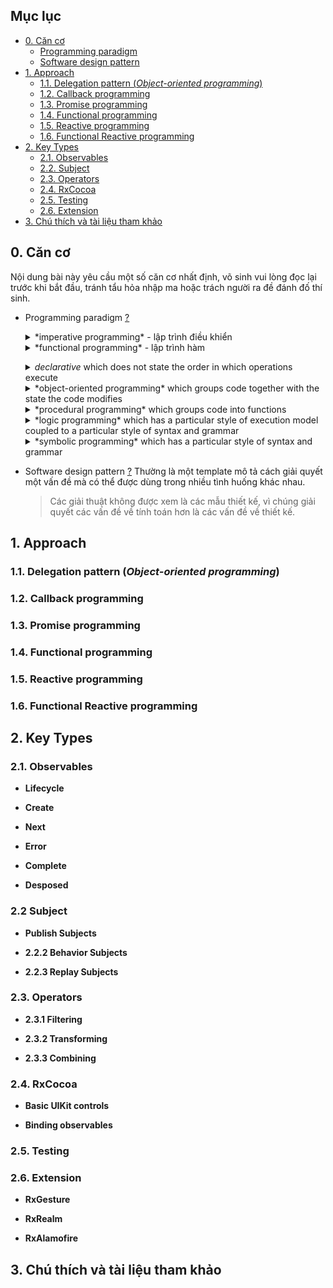 ## Mục lục

- [0. Căn cơ](#prequensites)
    * [Programming paradigm](#programming-paradigm)
    * [Software design pattern](#software-design-pattern)
- [1. Approach](#1-approach)
    * [1.1. Delegation pattern (*Object-oriented programming*)](#11-delegation-pattern)
    * [1.2. Callback programming](#12-callback-programming)
    * [1.3. Promise programming](#13-promise-programming)
    * [1.4. Functional programming](#14-functional-programming)
    * [1.5. Reactive programming](#15-reactive-programming)
    * [1.6. Functional Reactive programming](#16-reactive-functional-programming)
- [2. Key Types](#2-key-types)
    * [2.1. Observables](#21-observables)        
    * [2.2. Subject](#22-subject)        
    * [2.3. Operators](#23-operators)
    * [2.4. RxCocoa](#24-rxcocoa)
    * [2.5. Testing](#25-testing)
    * [2.6. Extension](#26-extension)
- [3. Chú thích và tài liệu tham khảo](#notes-and-references)


## 0. Căn cơ

Nội dung bài này yêu cầu một số căn cơ nhất định, võ sinh vui lòng đọc lại trước khi bắt đầu, tránh tẩu hỏa nhập ma hoặc trách người ra đề đánh đố thí sinh.

- Programming paradigm [?](https://en.wikipedia.org/wiki/Programming_paradigm)
    <details><summary>*imperative programming* - lập trình điều khiển</summary>
    Mẫu hình lập trình sử dụng câu lệnh để thay đổi trạng thái của chương trình.
    
    ```swift
    func fib(_ n: Int) -> Int {
        guard n > 1 else return n
        let a = 1
        let b = 1
        var c = 0
        for i in 1..<n {
            c = a + b
            a = b
            b = c
        }
        return c
    }
    ```
    </details>
    
    <details><summary>*functional programming* - lập trình hàm</summary>
    - Lập trình hàm nhấn mạnh việc ứng dụng hàm số / hàm dựng sẵn, trái với phong cách lập trình mệnh lệnh, nhấn mạnh vào sự thay đổi trạng thái.
    - Nguyên tắc của *functional programming*  là không thay đổi / duy trì ảnh hưởng đến trạng thái bên ngoài scope của nó (side effect).
    - *Functional programming* là một dạng của *declarative programming*.
    
    ```swift
    func fib(_ n: Int) -> Int {
        guard n > 1 else return n
        return fib(n-1) + fib(n-2)
    }
    ```
    </details>
    
    <a name="declarative-programming"></a><details><summary>*declarative* which does not state the order in which operations execute</summary>
    </details>
    
    <details><summary>*object-oriented programming* which groups code together with the state the code modifies</summary>
    </details>
    
    <details><summary>*procedural programming* which groups code into functions</summary>
    </details>
    
    <details><summary>*logic programming* which has a particular style of execution model coupled to a particular style of syntax and grammar</summary>
    </details>
    
    <details><summary>*symbolic programming* which has a particular style of syntax and grammar</summary>
    </details>

- Software design pattern [?](https://en.wikipedia.org/wiki/Software_design_pattern)
    Thường là một template mô tả cách giải quyết một vấn đề mà có thể được dùng trong nhiều tình huống khác nhau.
    > Các giải thuật không được xem là các mẫu thiết kế, vì chúng giải quyết các vấn đề về tính toán hơn là các vấn đề về thiết kế.

## 1. Approach<a name="approach"></a>

### 1.1. Delegation pattern (*Object-oriented programming*)

### 1.2. Callback programming

### 1.3. Promise programming

### 1.4. Functional programming

### 1.5. Reactive programming

### 1.6. Functional Reactive programming


## 2. Key Types<a name="components"></a>


### 2.1. Observables

- **Lifecycle**

- **Create**

- **Next**

- **Error**

- **Complete**

- **Desposed**


### 2.2 Subject

- **Publish Subjects**

- **2.2.2 Behavior Subjects**

- **2.2.3 Replay Subjects**


### 2.3. Operators

- **2.3.1 Filtering**

- **2.3.2 Transforming**

- **2.3.3 Combining**


### 2.4. RxCocoa

- **Basic UIKit controls**

- **Binding observables**


### 2.5. Testing


### 2.6. Extension

- **RxGesture**

- **RxRealm**

- **RxAlamofire**


## 3. Chú thích và tài liệu tham khảo<a name="notes-and-references"></a>
